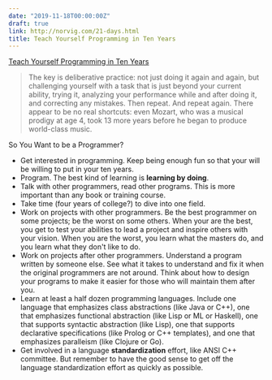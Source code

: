 ```yaml
---
date: "2019-11-18T00:00:00Z"
draft: true
link: http://norvig.com/21-days.html
title: Teach Yourself Programming in Ten Years
---
```


[Teach Yourself Programming in Ten Years](http://norvig.com/21-days.html)

> The key is deliberative practice: not just doing it again and again, but challenging yourself with a task that is just beyond your current ability, trying it, analyzing your performance while and after doing it, and correcting any mistakes. Then repeat. And repeat again. There appear to be no real shortcuts: even Mozart, who was a musical prodigy at age 4, took 13 more years before he began to produce world-class music.

So You Want to be a Programmer?

* Get interested in programming. Keep being enough fun so that your will be willing to put in your ten years.
* Program. The best kind of learning is **learning by doing**.
* Talk with other programmers, read other programs. This is more important than any book or training course.
* Take time (four years of college?) to dive into one field.
* Work on projects with other programmers. Be the best programmer on some projects; be the worst on some others. When your are the best, you get to test your abilities to lead a project and inspire others with your vision. When you are the worst, you learn what the masters do, and you learn what they don't like to do.
* Work on projects after other programmers. Understand a program written by someone else.  See what it takes to understand and fix it when the original programmers are not around. Think about how to design your programs to make it easier for those who will maintain them after you.
* Learn at least a half dozen programming languages. Include one language that emphasizes class abstractions (like Java or C++), one that emphasizes functional abstraction (like Lisp or ML or Haskell), one that supports syntactic abstraction (like Lisp), one that supports declarative specifications (like Prolog or C++ templates), and one that emphasizes paralleism (like Clojure or Go).
* Get involved in a language **standardization** effort, like ANSI C++ committee. But remember to have the good sense to get off the language standardization effort as quickly as possible.